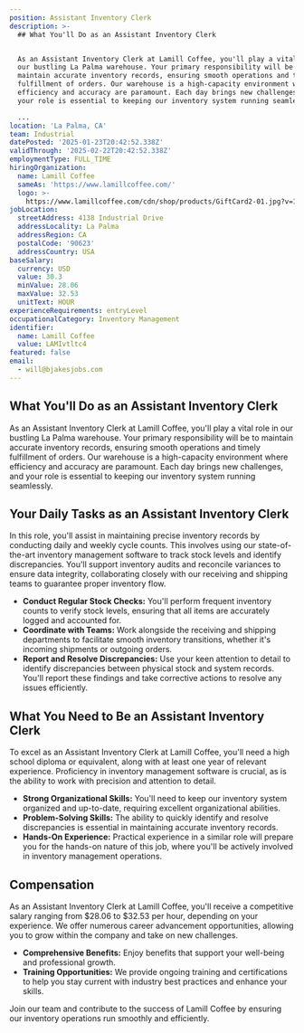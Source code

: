 ```yaml
---
position: Assistant Inventory Clerk
description: >-
  ## What You'll Do as an Assistant Inventory Clerk


  As an Assistant Inventory Clerk at Lamill Coffee, you'll play a vital role in
  our bustling La Palma warehouse. Your primary responsibility will be to
  maintain accurate inventory records, ensuring smooth operations and timely
  fulfillment of orders. Our warehouse is a high-capacity environment where
  efficiency and accuracy are paramount. Each day brings new challenges, and
  your role is essential to keeping our inventory system running seamlessly.

  ...
location: 'La Palma, CA'
team: Industrial
datePosted: '2025-01-23T20:42:52.338Z'
validThrough: '2025-02-22T20:42:52.338Z'
employmentType: FULL_TIME
hiringOrganization:
  name: Lamill Coffee
  sameAs: 'https://www.lamillcoffee.com/'
  logo: >-
    https://www.lamillcoffee.com/cdn/shop/products/GiftCard2-01.jpg?v=1629826157&width=2048
jobLocation:
  streetAddress: 4138 Industrial Drive
  addressLocality: La Palma
  addressRegion: CA
  postalCode: '90623'
  addressCountry: USA
baseSalary:
  currency: USD
  value: 30.3
  minValue: 28.06
  maxValue: 32.53
  unitText: HOUR
experienceRequirements: entryLevel
occupationalCategory: Inventory Management
identifier:
  name: Lamill Coffee
  value: LAMIvtltc4
featured: false
email:
  - will@bjakesjobs.com
---
```




## What You'll Do as an Assistant Inventory Clerk

As an Assistant Inventory Clerk at Lamill Coffee, you'll play a vital role in our bustling La Palma warehouse. Your primary responsibility will be to maintain accurate inventory records, ensuring smooth operations and timely fulfillment of orders. Our warehouse is a high-capacity environment where efficiency and accuracy are paramount. Each day brings new challenges, and your role is essential to keeping our inventory system running seamlessly.

## Your Daily Tasks as an Assistant Inventory Clerk

In this role, you'll assist in maintaining precise inventory records by conducting daily and weekly cycle counts. This involves using our state-of-the-art inventory management software to track stock levels and identify discrepancies. You'll support inventory audits and reconcile variances to ensure data integrity, collaborating closely with our receiving and shipping teams to guarantee proper inventory flow.

- **Conduct Regular Stock Checks:** You'll perform frequent inventory counts to verify stock levels, ensuring that all items are accurately logged and accounted for.
- **Coordinate with Teams:** Work alongside the receiving and shipping departments to facilitate smooth inventory transitions, whether it's incoming shipments or outgoing orders.
- **Report and Resolve Discrepancies:** Use your keen attention to detail to identify discrepancies between physical stock and system records. You'll report these findings and take corrective actions to resolve any issues efficiently.

## What You Need to Be an Assistant Inventory Clerk

To excel as an Assistant Inventory Clerk at Lamill Coffee, you'll need a high school diploma or equivalent, along with at least one year of relevant experience. Proficiency in inventory management software is crucial, as is the ability to work with precision and attention to detail.

- **Strong Organizational Skills:** You'll need to keep our inventory system organized and up-to-date, requiring excellent organizational abilities.
- **Problem-Solving Skills:** The ability to quickly identify and resolve discrepancies is essential in maintaining accurate inventory records.
- **Hands-On Experience:** Practical experience in a similar role will prepare you for the hands-on nature of this job, where you'll be actively involved in inventory management operations.

## Compensation

As an Assistant Inventory Clerk at Lamill Coffee, you'll receive a competitive salary ranging from $28.06 to $32.53 per hour, depending on your experience. We offer numerous career advancement opportunities, allowing you to grow within the company and take on new challenges. 

- **Comprehensive Benefits:** Enjoy benefits that support your well-being and professional growth.
- **Training Opportunities:** We provide ongoing training and certifications to help you stay current with industry best practices and enhance your skills.

Join our team and contribute to the success of Lamill Coffee by ensuring our inventory operations run smoothly and efficiently.